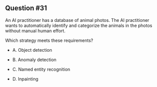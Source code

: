 ## Question #31

 An AI practitioner has a database of animal photos. The AI practitioner wants to automatically identify and categorize the animals in the photos without manual human effort.

Which strategy meets these requirements?

- A. Object detection

- B. Anomaly detection

- C. Named entity recognition

- D. Inpainting